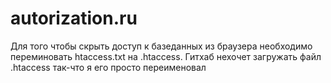 # autorization.ru
Для того чтобы скрыть доступ к базеданных из браузера необходимо переминовать htaccess.txt на .htaccess. Гитхаб нехочет загружать файл .htaccess так-что я его просто переименовал
